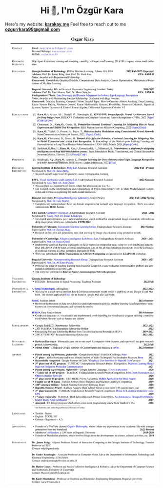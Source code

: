 <h1 align="center">Hi 👋, I'm Özgür Kara</h1>

Here's my website: [**karakay.me**](https://www.karaozgur.coma)
Feel free to reach out to me **ozgurrkara99@gmail.com**

![](https://github.com/ozgurkara99/ozgurkara99/blob/main/resume/resume-1.jpg?raw=true)
![](https://github.com/ozgurkara99/ozgurkara99/blob/main/resume/resume-2.jpg?raw=true)
![](https://github.com/ozgurkara99/ozgurkara99/blob/main/resume/resume-3.jpg?raw=true)




<!--
**ozgurkara99/ozgurkara99** is a ✨ _special_ ✨ repository because its `README.md` (this file) appears on your GitHub profile.

Here are some ideas to get you started:

- 🔭 I’m currently working on ...
- 🌱 I’m currently learning ...
- 👯 I’m looking to collaborate on ...
- 🤔 I’m looking for help with ...
- 💬 Ask me about ...
- 📫 How to reach me: ...
- 😄 Pronouns: ...
- ⚡ Fun fact: ...
-->
